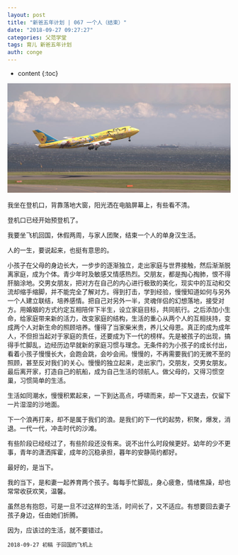 ```yaml
---
layout: post
title: "新爸五年计划 | 067 一个人（结束）"
date: "2018-09-27 09:27:27"
categories: 父范学堂
tags: 育儿 新爸五年计划
auth: conge
---
```

* content
{:toc}

![](/assets/images/父范学堂/118382-69f227dbcc52ca80.png)

我坐在登机口，背靠落地大窗，阳光洒在电脑屏幕上，有些看不清。

登机口已经开始预登机了。

我要坐飞机回国，休假两周，与家人团聚，结束一个人的单身汉生活。

人的一生，要说起来，也挺有意思的。

小孩子在父母的身边长大，一步步的逐渐独立，走出家庭与世界接触，然后渐渐脱离家庭，成为个体。青少年时及敏感又情感热烈。交朋友，都是掏心掏肺，恨不得肝脑涂地。交男女朋友，把对方在自己的内心进行极致的美化，现实中的互动和交流却缩手缩脚，并不能完全了解对方。得到打击，学到经验，慢慢知道如何与另外一个人建立联结，培养感情。把自己对另外一半，灵魂伴侣的幻想落地，接受对方。用婚姻的方式约定互相陪伴下半生，设立家庭目标，共同航行。之后添加小生命，给家庭带来新的活力，改变家庭的结构，生活的重心从两个人的互相扶持，变成两个人对新生命的照顾培养。懂得了当家柴米贵，养儿父母恩。真正的成为成年人，不但担当起对于家庭的责任，还要成为下一代的榜样。先是被孩子的出现，搞得手忙脚乱，边经历边早就新的家庭习惯与理念。无条件的为小孩子的成长付出，看着小孩子慢慢长大，会跑会跳，会吵会闹。慢慢的，不再需要我们的无微不至的照顾，甚至反对我们的关心。慢慢的独立起来，走出家门，交朋友，交男女朋友。最后离开家，打造自己的航船，成为自己生活的领航人。做父母的，又得习惯空巢，习惯简单的生活。





生活如同潮水，慢慢积累起来，一下到达高点，呼啸而来，却一下又退去，仅留下一片湿湿的沙地面。

下一个浪再打来，却不是属于我们的浪。是我们的下一代的起势，积聚，爆发，消退。一代一代，冲击时代的沙滩。

有些阶段已经经过了，有些阶段还没有来。说不出什么时段候更好。幼年的少不更事，青年的潇洒挥霍，成年的沉稳承担，暮年的安静简约都好。

最好的，是当下。

我的当下，是和妻一起养育两个孩子。每每手忙脚乱，身心疲惫，情绪焦躁，却也常常收获欢笑，温馨。

虽然总有抱怨，可是一旦不过这样的生活，时间长了，又不适应。有想要回去妻子孩子身边，任由她们折腾。

因为，应该过的生活，就不要错过。

```
2018-09-27 初稿 于回国的飞机上
```
